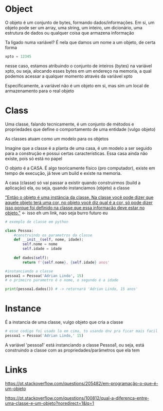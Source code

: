 # Object
O objeto é um conjunto de bytes, formando dados/informações. Em si, um objeto pode ser um array, uma string, um inteiro, um dicionário, uma estrutura de dados ou qualquer coisa que armazena informação

Ta ligado numa variável? É nela que damos um nome a um objeto, de certa forma

```python
xpto = 12345
```

nesse caso, estamos atribuindo o conjunto de inteiros (bytes) na variável xpto, ou seja, alocando esses bytes em um endereço na memoria, a qual podemos acessar a qualquer momento através da variável xpto

Especificamente, a variável não é um objeto em si, mas sim um local de armazenamento para o real objeto

# Class
Uma classe, falando tecnicamente, é um conjunto de métodos e propriedades que define o comportamento de uma entidade (vulgo objeto)

As classes atuam como um modelo para os objetos

Imagine que a classe é a planta de uma casa, é um modelo a ser seguido para a construção e possui certas características. Essa casa ainda não existe, pois só está no papel

O objeto é a CASA. É algo teoricamente físico (pro computador), existe em tempo de execução, já teve um build e existe na memoria.

A casa (classe) só vai passar a existir quando construirmos (build a aplicação) ela, ou seja, quando instanciamos (objeto) a classe

["Então o objeto é uma instância da classe. Na classe você pode dizer que aquele objeto terá uma cor, no objeto você diz qual é a cor, só pode dizer isso porque foi definido na classe que essa informação deve estar no objeto."](https://pt.stackoverflow.com/questions/100812/qual-a-diferen%C3%A7a-entre-uma-classe-e-um-objeto?noredirect=1&lq=1#:~:text=Ent%C3%A3o%20o%20objeto%20%C3%A9%20uma%20inst%C3%A2ncia%20da%20classe.%20Na%20classe%20voc%C3%AA%20pode%20dizer%20que%20aquele%20objeto%20ter%C3%A1%20uma%20cor%2C%20no%20objeto%20voc%C3%AA%20diz%20qual%20%C3%A9%20a%20cor%2C%20s%C3%B3%20pode%20dizer%20isso%20porque%20foi%20definido%20na%20classe%20que%20essa%20informa%C3%A7%C3%A3o%20deve%20estar%20no%20objeto.) <- isso eh um link, nao seja burro futuro eu

```python
# exemplo de classe em python

class Pessoa:
	#construindo os parametros da classe
	def __init__(self, nome, idade):
		self.nome = nome
		self.idade = idade
		
	def dados(self):
		return f'{self.nome}, {self.idade} anos'

#instanciando a classe
pessoa1 = Pessoa('Adrian Lindo', 15) 
# o primeiro parametro é o nome, o segundo é a idade

print(pessoa1.dados()) # -> retornará 'Adrian Lindo, 15 anos'
```


# Instance

É a instancia de uma classe, vulgo objeto que cria a classe

```python
# esse codigo foi usado la em cima, to usando dnv pra ficar mais facil
pessoa1 = Pessoa('Adrian Lindo,' 15)
```

A variável 'pessoa1' está instanciando a classe Pessoa1, ou seja, está construindo a classe com as propriedades/parâmetros que ela tem
# Links

https://pt.stackoverflow.com/questions/205482/em-programação-o-que-é-um-objeto

https://pt.stackoverflow.com/questions/100812/qual-a-diferença-entre-uma-classe-e-um-objeto?noredirect=1&lq=1